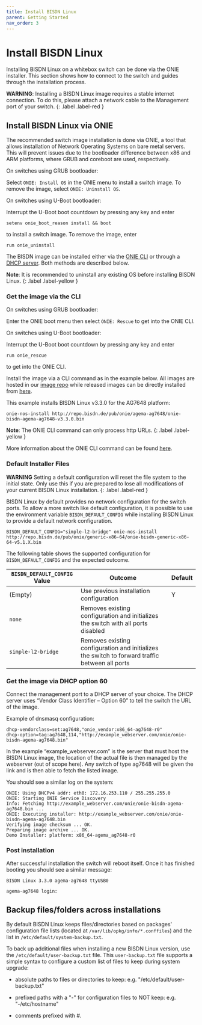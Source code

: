```yaml
---
title: Install BISDN Linux
parent: Getting Started
nav_order: 3
---
```


# Install BISDN Linux

Installing BISDN Linux on a whitebox switch can be done via the ONIE installer.
This section shows how to connect to the switch and guides through the
installation process.

**WARNING**: Installing a BISDN Linux image requires a stable internet
connection. To do this, please attach a network cable to the Management port of
your switch.
{: .label .label-red }

## Install BISDN Linux via ONIE

The recommended switch image installation is done via ONIE, a tool that allows
installation of Network Operating Systems on bare metal servers. This will
prevent issues due to the bootloader difference between x86 and ARM platforms,
where GRUB and coreboot are used, respectively.

On switches using GRUB bootloader:

Select `ONIE: Install OS` in the ONIE menu to install a switch image. To remove
the image, select `ONIE: Uninstall OS`.

On switches using U-Boot bootloader:

Interrupt the U-Boot boot countdown by pressing any key and enter

```
setenv onie_boot_reason install && boot
```

to install a switch image. To remove the image, enter

```
run onie_uninstall
```

The BISDN image can be installed either via the [ONIE CLI](#get-the-image-via-the-cli)
or through a [DHCP server](#get-the-image-via-dhcp-option-60). Both methods are
described below.

**Note**: It is recommended to uninstall any existing OS before installing
BISDN Linux.
{: .label .label-yellow }

### Get the image via the CLI

On switches using GRUB bootloader:

Enter the ONIE boot menu then select `ONIE: Rescue` to get into the ONIE CLI.

On switches using U-Boot bootloader:

Interrupt the U-Boot boot countdown by pressing any key and enter

```
run onie_rescue
```

to get into the ONIE CLI.

Install the image via a CLI command as in the example below. All images are
hosted in our [image repo](http://repo.bisdn.de/) while released images can be
directly installed from [here](http://repo.bisdn.de/pub/onie/).

This example installs BISDN Linux v3.3.0 for the AG7648 platform:

```
onie-nos-install http://repo.bisdn.de/pub/onie/agema-ag7648/onie-bisdn-agema-ag7648-v3.3.0.bin
```

**Note**: The ONIE CLI command can only process http URLs.
{: .label .label-yellow }

More information about the ONIE CLI command can be found [here](https://opencomputeproject.github.io/onie/cli/index.html#onie-nos-install).

### Default Installer Files

**WARNING** Setting a default configuration will reset the file system to the
initial state. Only use this if you are prepared to lose all modifications of
your current BISDN Linux installation.
{: .label .label-red }

BISDN Linux by default provides no network configuration for the switch ports.
To allow a more switch like default configuration, it is possible to use the
environment variable `BISDN_DEFAULT_CONFIG` while installing BISDN Linux to
provide a default network configuration.

```
BISDN_DEFAULT_CONFIG="simple-l2-bridge" onie-nos-install http://repo.bisdn.de/pub/onie/generic-x86-64/onie-bisdn-generic-x86-64-v5.1.X.bin
```

The following table shows the supported configuration for
`BISDN_DEFAULT_CONFIG` and the expected outcome.

|`BISDN_DEFAULT_CONFIG` Value|Outcome                                                                                        |Default|
|----------------------------|-----------------------------------------------------------------------------------------------|-------|
|(Empty)                     |Use previous installation configuration                                                        |Y      |
|`none`                      |Removes existing configuration and initializes the switch with all ports disabled              |       |
|`simple-l2-bridge`          |Removes existing configuration and initializes the switch to forward traffic between all ports |       |

### Get the image via DHCP option 60

Connect the management port to a DHCP server of your choice. The DHCP server
uses “Vendor Class Identifier – Option 60” to tell the switch the URL of the
image.

Example of dnsmasq configuration:

```
dhcp-vendorclass=set:ag7648,"onie_vendor:x86_64-ag7648-r0"
dhcp-option=tag:ag7648,114,"http://example_webserver.com/onie/onie-bisdn-agema-ag7648.bin"
```

In the example “example_webserver.com” is the server that must host the BISDN
Linux image, the location of the actual file is then managed by the webserver
(out of scope here). Any switch of type ag7648 will be given the link and is
then able to fetch the listed image.

You should see a similar log on the system:

```
ONIE: Using DHCPv4 addr: eth0: 172.16.253.110 / 255.255.255.0
ONIE: Starting ONIE Service Discovery
Info: Fetching http://example_webserver.com/onie/onie-bisdn-agema-ag7648.bin ...
ONIE: Executing installer: http://example_webserver.com/onie/onie-bisdn-agema-ag7648.bin
Verifying image checksum ... OK.
Preparing image archive ... OK.
Demo Installer: platform: x86_64-agema_ag7648-r0
```

### Post installation

After successful installation the switch will reboot itself. Once it has
finished booting you should see a similar message:

```
BISDN Linux 3.3.0 agema-ag7648 ttyUSB0

agema-ag7648 login:
```

## Backup files/folders across installations

By default BISDN Linux keeps files/directories based on packages' configuration
file lists (located at `/var/lib/opkg/info/*.conffiles`) and the list in
`/etc/default/system-backup.txt`.

To back up additional files when installing a new BISDN Linux version, use the
`/etc/default/user-backup.txt` file. This `user-backup.txt` file supports a
simple syntax to configure a custom list of files to keep during system
upgrade:

- absolute paths to files or directories to keep:
e.g. "/etc/default/user-backup.txt"

- prefixed paths with a "-" for configuration files to NOT keep:
e.g. "-/etc/hostname"

- comments prefixed with #.
